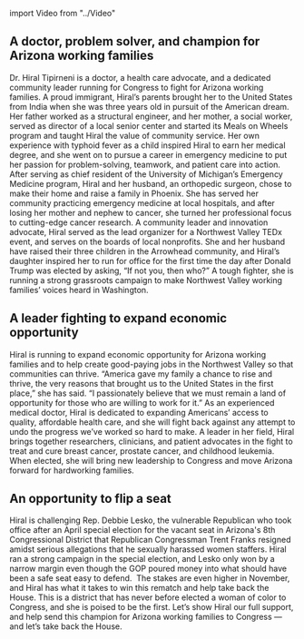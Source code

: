 import Video from "../Video"

## A doctor, problem solver, and champion for Arizona working families

Dr. Hiral Tipirneni is a doctor, a health care advocate, and a dedicated community leader running for Congress to fight for Arizona working families. A proud immigrant, Hiral’s parents brought her to the United States from India when she was three years old in pursuit of the American dream. Her father worked as a structural engineer, and her mother, a social worker, served as director of a local senior center and started its Meals on Wheels program and taught Hiral the value of community service. Her own experience with typhoid fever as a child inspired Hiral to earn her medical degree, and she went on to pursue a career in emergency medicine to put her passion for problem-solving, teamwork, and patient care into action. After serving as chief resident of the University of Michigan’s Emergency Medicine program, Hiral and her husband, an orthopedic surgeon, chose to make their home and raise a family in Phoenix. She has served her community practicing emergency medicine at local hospitals, and after losing her mother and nephew to cancer, she turned her professional focus to cutting-edge cancer research. A community leader and innovation advocate, Hiral served as the lead organizer for a Northwest Valley TEDx event, and serves on the boards of local nonprofits. She and her husband have raised their three children in the Arrowhead community, and Hiral’s daughter inspired her to run for office for the first time the day after Donald Trump was elected by asking, “If not you, then who?” A tough fighter, she is running a strong grassroots campaign to make Northwest Valley working families’ voices heard in Washington.

## A leader fighting to expand economic opportunity

Hiral is running to expand economic opportunity for Arizona working families and to help create good-paying jobs in the Northwest Valley so that communities can thrive. “America gave my family a chance to rise and thrive, the very reasons that brought us to the United States in the first place,” she has said. “I passionately believe that we must remain a land of opportunity for those who are willing to work for it.” As an experienced medical doctor, Hiral is dedicated to expanding Americans’ access to quality, affordable health care, and she will fight back against any attempt to undo the progress we’ve worked so hard to make. A leader in her field, Hiral brings together researchers, clinicians, and patient advocates in the fight to treat and cure breast cancer, prostate cancer, and childhood leukemia. When elected, she will bring new leadership to Congress and move Arizona forward for hardworking families.

## An opportunity to flip a seat

Hiral is challenging Rep. Debbie Lesko, the vulnerable Republican who took office after an April special election for the vacant seat in Arizona's 8th Congressional District that Republican Congressman Trent Franks resigned amidst serious allegations that he sexually harassed women staffers. Hiral ran a strong campaign in the special election, and Lesko only won by a narrow margin even though the GOP poured money into what should have been a safe seat easy to defend.  The stakes are even higher in November, and Hiral has what it takes to win this rematch and help take back the House. This is a district that has never before elected a woman of color to Congress, and she is poised to be the first. Let’s show Hiral our full support, and help send this champion for Arizona working families to Congress — and let’s take back the House.

